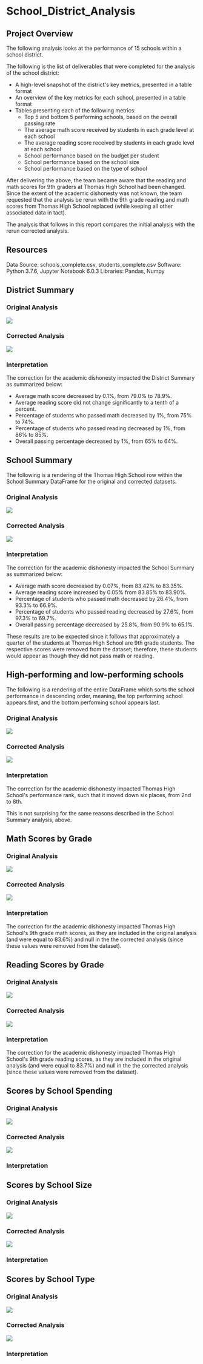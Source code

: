 # School_District_Analysis
## Project Overview
The following analysis looks at the performance of 15 schools within a school district.

The following is the list of deliverables that were completed for the analysis of the school district: 

* A high-level snapshot of the district's key metrics, presented in a table format
* An overview of the key metrics for each school, presented in a table format
* Tables presenting each of the following metrics:
	* Top 5 and bottom 5 performing schools, based on the overall passing rate
	* The average math score received by students in each grade level at each school
	* The average reading score received by students in each grade level at each school
	* School performance based on the budget per student
	* School performance based on the school size 
	* School performance based on the type of school

After delivering the above, the team became aware that the reading and math scores for 9th graders at Thomas High School had been changed. Since the extent of the academic dishonesty was not known, the team requested that the analysis be rerun with the 9th grade reading and math scores from Thomas High School replaced (while keeping all other associated data in tact).

The analysis that follows in this report compares the initial analysis with the rerun corrected analysis.

## Resources
Data Source: schools_complete.csv, students_complete.csv
Software: Python 3.7.6, Jupyter Notebook 6.0.3
Libraries: Pandas, Numpy

## District Summary
### Original Analysis
![](https://github.com/karenbennis/School_District_Analysis/blob/master/DistrictSummary.png)

### Corrected Analysis
![](https://github.com/karenbennis/School_District_Analysis/blob/master/DistrictSummaryChallenge.png)

### Interpretation
The correction for the academic dishonesty impacted the District Summary as summarized below:
* Average math score decreased by 0.1%, from 79.0% to 78.9%.
* Average reading score did not change significantly to a tenth of a percent.
* Percentage of students who passed math decreased by 1%, from 75% to 74%.
* Percentage of students who passed reading decreased by 1%, from 86% to 85%.
* Overall passing percentage decreased by 1%, from 65% to 64%.

## School Summary
The following is a rendering of the Thomas High School row within the School Summary DataFrame for the original and corrected datasets.

### Original Analysis
![](https://github.com/karenbennis/School_District_Analysis/blob/master/SchoolSummary.png)

### Corrected Analysis
![](https://github.com/karenbennis/School_District_Analysis/blob/master/SchoolSummaryChallenge.png)

### Interpretation
The correction for the academic dishonesty impacted the School Summary as summarized below:
* Average math score decreased by 0.07%, from 83.42% to 83.35%.
* Average reading score increased by 0.05% from 83.85% to 83.90%.
* Percentage of students who passed math decreased by 26.4%, from 93.3% to 66.9%.
* Percentage of students who passed reading decreased by 27.6%, from 97.3% to 69.7%.
* Overall passing percentage decreased by 25.8%, from 90.9% to 65.1%.

These results are to be expected since it follows that approximately a quarter of the students at Thomas High School are 9th grade students. The respective scores were removed from the dataset; therefore, these students would appear as though they did not pass math or reading.

## High-performing and low-performing schools
The following is a rendering of the entire DataFrame which sorts the school performance in descending order, meaning, the top performing school appears first, and the bottom performing school appears last.

### Original Analysis
![](https://github.com/karenbennis/School_District_Analysis/blob/master/TopSchools.png)

### Corrected Analysis
![](https://github.com/karenbennis/School_District_Analysis/blob/master/TopSchoolsChallenge.png)

### Interpretation
The correction for the academic dishonesty impacted Thomas High School's performance rank, such that it moved down six places, from 2nd to 8th.

This is not surprising for the same reasons described in the School Summary analysis, above.

## Math Scores by Grade
### Original Analysis
![](https://github.com/karenbennis/School_District_Analysis/blob/master/MathScoresByGrade.png)

### Corrected Analysis
![](https://github.com/karenbennis/School_District_Analysis/blob/master/MathScoresByGradeChallenge.png)

### Interpretation
The correction for the academic dishonesty impacted Thomas High School's 9th grade math scores, as they are included in the original analysis (and were equal to 83.6%) and null in the the corrected analysis (since these values were removed from the dataset).

## Reading Scores by Grade
### Original Analysis
![](https://github.com/karenbennis/School_District_Analysis/blob/master/ReadingScoresByGrade.png)

### Corrected Analysis
![](https://github.com/karenbennis/School_District_Analysis/blob/master/ReadingScoresByGradeChallenge.png)

### Interpretation
The correction for the academic dishonesty impacted Thomas High School's 9th grade reading scores, as they are included in the original analysis (and were equal to 83.7%) and null in the the corrected analysis (since these values were removed from the dataset).

## Scores by School Spending
### Original Analysis
![](https://github.com/karenbennis/School_District_Analysis/blob/master/ScoresBySchoolSpending.png)

### Corrected Analysis
![](https://github.com/karenbennis/School_District_Analysis/blob/master/ScoresBySchoolSpending.png)

### Interpretation


## Scores by School Size
### Original Analysis
![](https://github.com/karenbennis/School_District_Analysis/blob/master/ScoresBySchoolSize.png)

### Corrected Analysis
![](https://github.com/karenbennis/School_District_Analysis/blob/master/ScoresBySchoolSizeChallenge.png)

### Interpretation


## Scores by School Type
### Original Analysis
![](https://github.com/karenbennis/School_District_Analysis/blob/master/ScoresBySchoolType.png)

### Corrected Analysis
![](https://github.com/karenbennis/School_District_Analysis/blob/master/ScoresBySchoolTypeChallenge.png)

### Interpretation